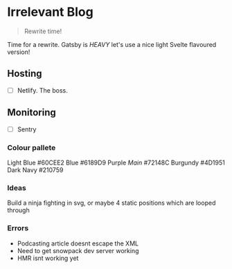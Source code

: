 # Irrelevant Blog

> Rewrite time!

Time for a rewrite. Gatsby is _HEAVY_ let's use a nice light Svelte flavoured version!

## Hosting

- [ ] Netlify. The boss.

## Monitoring

- [ ] Sentry

### Colour pallete

Light Blue #60CEE2
Blue #6189D9
Purple _Main_ #72148C
Burgundy #4D1951
Dark Navy #210759

### Ideas

Build a ninja fighting in svg, or maybe 4 static positions which are looped through

### Errors

- Podcasting article doesnt escape the XML
- Need to get snowpack dev server working
- HMR isnt working yet
